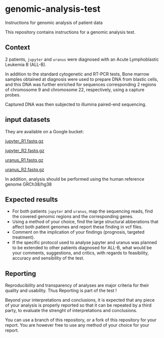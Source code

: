 # genomic-analysis-test
Instructions for genomic analysis of patient data

This repository contains instructions for a genomic analysis test.

## Context
2 patients, `jupyter` and `uranus` were diagnosed with an Acute Lymphoblastic Leukemia B (ALL-B).

In addition to the standard cytogenetic and RT-PCR tests, Bone marrow samples obtained at diagnosis were used to prepare DNA from blastic cells, and this DNA was further enriched for sequences corresponding 2 regions of chromosome 9 and chromosome 22, respectively, using a capture probes.

Captured DNA was then subjected to illumina paired-end sequencing.

## input datasets
They are available on a Google bucket:

[jupyter_R1.fastq.gz](https://storage.googleapis.com/artbio_genomic_analysis/jupyter_R1.fastq.gz)

[jupyter_R2.fastq.gz](https://storage.googleapis.com/artbio_genomic_analysis/jupyter_R2.fastq.gz)

[uranus_R1.fastq.gz](https://storage.googleapis.com/artbio_genomic_analysis/uranus_R1.fastq.gz)

[uranus_R2.fastq.gz](https://storage.googleapis.com/artbio_genomic_analysis/uranus_R2.fastq.gz)

In addition, analysis should be performed using the human reference genome GRCh38/hg38

## Expected results

- For both patients `jupyter` and `uranus`, map the sequencing reads, find the covered genomic regions and the corresponding genes.
- Using a method of your choice, find the large structural abberations that affect both patient genomes and report these finding in vcf files.
- Comment on the implication of your findings (prognosis, targeted treatment).
- If the specific protocol used to analyse jupyter and uranus was planned to be extended to other patients diagnosed for ALL-B, what would be your comments, suggestions, and critics, with regards to feasibility, accuracy and sensibility of the test.

## Reporting

Reproducibility and transparency of analyses are major criteria for their quality and usability. Thus Reporting is part of the test !

Beyond your interpretations and conclusions, it is expected that any piece of your analysis is properly reported so that it can be repeated by a third party, to evaluate the strenght of interpretations and conclusions.

You can use a branch of this repository, or a fork of this repository for your report. You are however free to use any method of your choice for your report.
